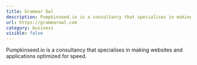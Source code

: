 ```yaml
---
title: Grammar Owl
description: Pumpkinseed.io is a consultancy that specialises in making websites and applications optimized for speed.
url: https://grammarowl.com
category: business
visible: false
---
```


Pumpkinseed.io is a consultancy that specialises in making websites and applications optimized for speed.
